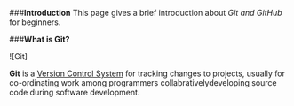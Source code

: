 ###**Introduction**
This page gives a brief introduction about _Git and GitHub_ for beginners.

###**What is Git?**

![Git]

**Git** is a [Version Control System](https://en.wikipedia.org/wiki/Version_control) for tracking changes to projects, usually for co-ordinating work among programmers collabrativelydeveloping source code during software development.
